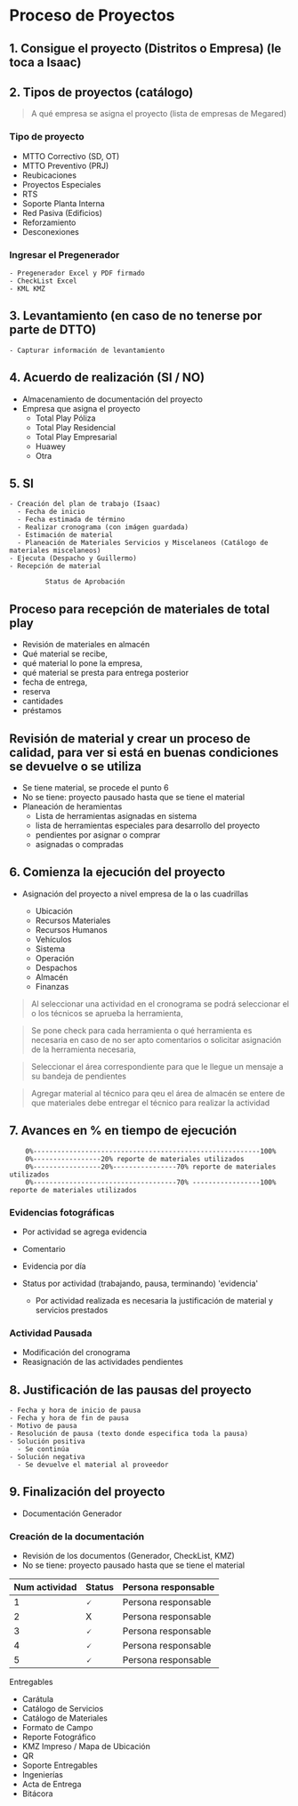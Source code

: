 # Proceso de Proyectos

## 1. Consigue el proyecto (Distritos o Empresa) (le toca a Isaac)
## 2. Tipos de proyectos (catálogo)
  >A qué empresa se asigna el proyecto (lista de empresas de Megared)

  ### Tipo de proyecto
  - MTTO Correctivo (SD, OT)
  - MTTO Preventivo (PRJ)
  - Reubicaciones
  - Proyectos Especiales
  - RTS
  - Soporte Planta Interna
  - Red Pasiva (Edificios)
  - Reforzamiento
  - Desconexiones

  ### Ingresar el Pregenerador

    - Pregenerador Excel y PDF firmado
    - CheckList Excel
    - KML KMZ

## 3. Levantamiento (en caso de no tenerse por parte de DTTO)
    - Capturar información de levantamiento

## 4. Acuerdo de realización (SI / NO)
  - Almacenamiento de documentación del proyecto
  - Empresa que asigna el proyecto
    - Total Play Póliza
    - Total Play Residencial
    - Total Play Empresarial
    - Huawey
    - Otra

## 5. SI

    - Creación del plan de trabajo (Isaac)
      - Fecha de inicio
      - Fecha estimada de término
      - Realizar cronograma (con imágen guardada)
      - Estimación de material
      - Planeación de Materiales Servicios y Miscelaneos (Catálogo de materiales miscelaneos)
    - Ejecuta (Despacho y Guillermo)
    - Recepción de material

             Status de Aprobación

## Proceso para recepción de materiales de total play
  - Revisión de materiales en almacén
  - Qué material se recibe,
  - qué material lo pone la empresa,
  - qué material se presta para entrega posterior 
  - fecha de entrega, 
  - reserva 
  - cantidades 
  - préstamos


## Revisión de material y crear un proceso de calidad, para ver si está en buenas condiciones se devuelve o se utiliza

  - Se tiene material, se procede el punto 6
  - No se tiene: proyecto pausado hasta que se tiene el material
  - Planeación de heramientas
    - Lista de herramientas asignadas en sistema
    - lista de herramientas especiales para desarrollo del proyecto
    - pendientes por asignar o comprar
    - asignadas o compradas

## 6. Comienza la ejecución del proyecto

 - Asignación del proyecto a nivel empresa de la o las cuadrillas

    - Ubicación
    - Recursos Materiales
    - Recursos Humanos
    - Vehículos
    - Sistema
    - Operación
    - Despachos
    - Almacén
    - Finanzas

> Al seleccionar una actividad en el cronograma se podrá seleccionar el o los técnicos se aprueba la herramienta, 

> Se pone check para cada herramienta o qué herramienta es necesaria en caso de no ser apto comentarios o solicitar asignación de la herramienta necesaria, 

> Seleccionar el área correspondiente para que le llegue un mensaje a su bandeja de pendientes

> Agregar material al técnico para qeu el área de almacén se entere de que materiales debe entregar el técnico para realizar la actividad


## 7. Avances en % en tiempo de ejecución

        0%---------------------------------------------------------100%
        0%-----------------20% reporte de materiales utilizados
        0%-----------------20%----------------70% reporte de materiales utilizados
        0%------------------------------------70% -----------------100% reporte de materiales utilizados


### Evidencias fotográficas
 - Por actividad se agrega evidencia
 - Comentario
 - Evidencia por día
 - Status por actividad (trabajando, pausa, terminando) 'evidencia'

    - Por actividad realizada es necesaria la justificación de material y servicios prestados

### Actividad Pausada
  - Modificación del cronograma
  - Reasignación de las actividades pendientes


## 8. Justificación de las pausas del proyecto

    - Fecha y hora de inicio de pausa
    - Fecha y hora de fin de pausa
    - Motivo de pausa
    - Resolución de pausa (texto donde especifica toda la pausa)
    - Solución positiva
      - Se continúa
    - Solución negativa
      - Se devuelve el material al proveedor


## 9. Finalización del proyecto
  - Documentación Generador

### Creación de la documentación
  - Revisión de los documentos (Generador, CheckList, KMZ)
  - No se tiene: proyecto pausado hasta que se tiene el material


| Num actividad | Status | Persona responsable |
|---------------|--------|---------------------|
| 1 | 🗸 | Persona responsable |
| 2 | X | Persona responsable |
| 3 | 🗸 | Persona responsable |
| 4 | 🗸 | Persona responsable |
| 5 | 🗸 | Persona responsable |


Entregables 
- Carátula 
- Catálogo de Servicios 
- Catálogo de Materiales 
- Formato de Campo 
- Reporte Fotográfico 
- KMZ Impreso / Mapa de Ubicación 
- QR 
- Soporte Entregables 
- Ingenierías 
- Acta de Entrega 
- Bitácora





